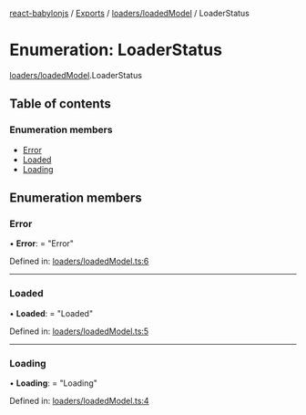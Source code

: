 [react-babylonjs](../../README.md) / [Exports](../../modules.md) / [loaders/loadedModel](../../modules/loaders_loadedmodel.md) / LoaderStatus

# Enumeration: LoaderStatus

[loaders/loadedModel](../../modules/loaders_loadedmodel.md).LoaderStatus

## Table of contents

### Enumeration members

- [Error](loadedmodel.loaderstatus.md#error)
- [Loaded](loadedmodel.loaderstatus.md#loaded)
- [Loading](loadedmodel.loaderstatus.md#loading)

## Enumeration members

### Error

• **Error**: = "Error"

Defined in: [loaders/loadedModel.ts:6](https://github.com/brianzinn/react-babylonjs/blob/eba7b00/src/hooks/loaders/loadedModel.ts#L6)

---

### Loaded

• **Loaded**: = "Loaded"

Defined in: [loaders/loadedModel.ts:5](https://github.com/brianzinn/react-babylonjs/blob/eba7b00/src/hooks/loaders/loadedModel.ts#L5)

---

### Loading

• **Loading**: = "Loading"

Defined in: [loaders/loadedModel.ts:4](https://github.com/brianzinn/react-babylonjs/blob/eba7b00/src/hooks/loaders/loadedModel.ts#L4)

